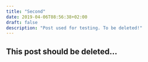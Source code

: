 ```yaml
---
title: "Second"
date: 2019-04-06T08:56:38+02:00
draft: false
description: "Post used for testing. To be deleted!"
---
```


## This post should be deleted...